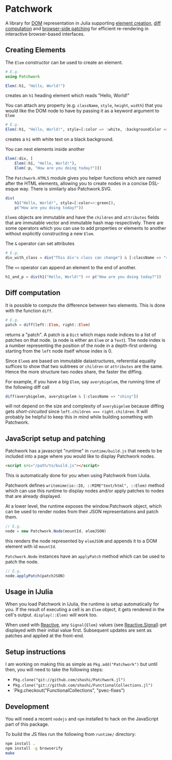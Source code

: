 # Patchwork

<!--[![Build Status](https://travis-ci.org/shashi/Patchwork.jl.svg?branch=master)](https://travis-ci.org/shashi/Patchwork.jl) -->

A library for [DOM](http://www.w3.org/TR/WD-DOM/introduction.html) representation in Julia supporting [element creation](#creating-elements), [diff computation](#diff-computation) and [browser-side patching](#javascript-setup-and-patching) for efficient re-rendering in interactive browser-based interfaces.

## Creating Elements

The `Elem` constructor can be used to create an element.

```julia
# E.g.
using Patchwork

Elem(:h1, "Hello, World!")
```
creates an `h1` heading element which reads "Hello, World!"

You can attach any property (e.g. `className`, `style`, `height`, `width`) that you would like the DOM node to have by passing it as a keyword argument to `Elem`

```julia
# E.g.
Elem(:h1, "Hello, World!", style=[:color => :white, :backgroundColor => :black])
```
creates a `h1` with white text on a black background.

You can nest elements inside another
```julia
Elem(:div, [
    Elem(:h1, "Hello, World!"),
    Elem(:p, "How are you doing today?")])
```

The `Patchwork.HTML5` module gives you helper functions which are named after the HTML elements, allowing you to create nodes in a concise DSL-esque way. There is similarly also Patchwork.SVG.

```julia
div(
    h1("Hello, World!", style=[:color=>:green]),
    p("How are you doing today?"))
```

`Elem`s objects are immutable and have the `children` and `attributes` fields that are immutable vector and immutable hash map respectively. There are some operators which you can use to add properties or elements to another without explicitly constructing a new `Elem`.

The `&` operator can set attributes
```julia
# E.g.
div_with_class = div("This div's class can change") & [:className => "shiny"]
```
The `<<` operator can append an element to the end of another.

```julia
h1_and_p = div(h1("Hello, World!") << p("How are you doing today?"))
```

## Diff computation

It is possible to compute the difference between two elements. This is done with the function `diff`.

```julia
# E.g.
patch = diff(left::Elem, right::Elem)
```
returns a "patch". A patch is a `Dict` which maps node indices to a list of patches on that node. (a node is either an `Elem` or a `Text`). The node index is a number representing the position of the node in a depth-first ordering starting from the `left` node itself whose index is 0.

Since `Elem`s are based on immutable datastructures, referential equality suffices to show that two subtrees or `children` or `attributes` are the same. Hence the more structure two nodes share, the faster the diffing.

For example, if you have a big `Elem`, say `averybigelem`, the running time of the following diff call

```julia
diff(averybigelem, averybigelem & [:className => "shiny"])
```

will not depend on the size and complexity of `averybigelem` because diffing gets *short-circuited* since `left.children === right.children`. It will probably be helpful to keep this in mind while building something with Patchwork.

## JavaScript setup and patching

Patchwork has a javascript "runtime" in `runtime/build.js` that needs to be included into a page where you would like to display Patchwork nodes.

```html
<script src="/path/to/build.js"></script>
```

This is automatically done for you when using Patchwork from IJulia.

Patchwork defines `writemime(io::IO, ::MIME"text/html", ::Elem)` method which can use this runtime to display nodes and/or apply patches to nodes that are already displayed.

At a lower level, the runtime exposes the window.Patchwork object, which can be used to render nodes from their JSON representations and patch them.

```js
// E.g.
node = new Patchwork.Node(mountId, elemJSON)
```
this renders the node represented by `elemJSON` and appends it to a DOM element with id `mountId`.

`Patchwork.Node` instances have an `applyPatch` method which can be used to patch the node.

```js
// E.g.
node.applyPatch(patchJSON)
```

## Usage in IJulia

When you load Patchwork in IJulia, the runtime is setup automatically for you. If the result of executing a cell is an `Elem` object, it gets rendered in the cell's output. `display(::Elem)` will work too.

When used with [Reactive](http://julialang.org/Reactive.jl), any `Signal{Elem}` values (see [Reactive.Signal](http://julialang.org/Reactive.jl/#signals)) get displayed with their initial value first. Subsequent updates are sent as patches and applied at the front-end.

## Setup instructions

I am working on making this as simple as `Pkg.add("Patchwork")` but until then, you will need to take the following steps:

* `Pkg.clone("git://github.com/shashi/Patchwork.jl")`
* `Pkg.clone("git://github.com/shashi/FunctionalCollections.jl")`
* `Pkg.checkout("FunctionalCollections", "pvec-fixes")

## Development

You will need a recent `nodejs` and `npm` installed to hack on the JavaScript part of this package.

To build the JS files run the following from `runtime/` directory:

```sh
npm install .
npm install -g browserify
make
```

